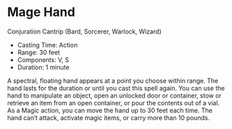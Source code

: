 # Mage Hand
Conjuration Cantrip (Bard, Sorcerer, Warlock, Wizard)

- Casting Time: Action
- Range: 30 feet
- Components: V, S
- Duration: 1 minute

A spectral, floating hand appears at a point you choose within range. The hand lasts for the duration or until you cast this spell again. You can use the hand to manipulate an object, open an unlocked door or container, stow or retrieve an item from an open container, or pour the contents out of a vial. As a Magic action, you can move the hand up to 30 feet each time. The hand can’t attack, activate magic items, or carry more than 10 pounds.
